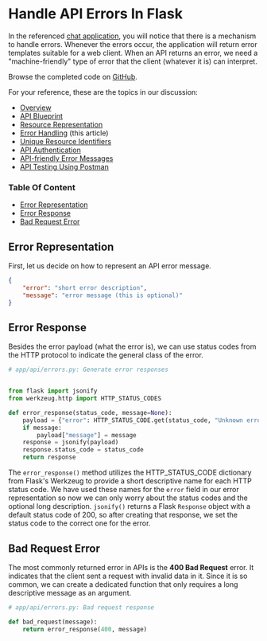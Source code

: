 # Handle API Errors In Flask

In the referenced [chat application](https://github.com/GitauHarrison/api_in_flask/blob/v2.0.0-blueprint/app/errors/handlers.py), you will notice that there is a mechanism to handle errors. Whenever the errors occur, the application will return error templates suitable for a web client. When an API returns an error, we need a "machine-friendly" type of error that the client (whatever it is) can interpret. 

Browse the completed code on [GitHub](https://github.com/GitauHarrison/api_in_flask/tree/v5.0.0.0-handle-api-errors).

For your reference, these are the topics in our discussion:

- [Overview](00_overview.md)
- [API Blueprint](01_api_blueprint.md)
- [Resource Representation](02_resource_representation.md)
- [Error Handling](03_error_handling.md) (this article)
- [Unique Resource Identifiers](04_unique_resource_identifiers.md)
- [API Authentication](05_api_authentication.md)
- [API-friendly Error Messages](06_api_friendly_error_messages.md)
- [API Testing Using Postman](07_api_testing_postman.md)


### Table Of Content

- [Error Representation](#error-representation)
- [Error Response](#error-response)
- [Bad Request Error](#bad-request-error)


## Error Representation

First, let us decide on how to represent an API error message.

```json
{
    "error": "short error description",
    "message": "error message (this is optional)"
}
```


## Error Response

Besides the error payload (what the error is), we can use status codes from the HTTP protocol to indicate the general class of the error.

```python
# app/api/errors.py: Generate error responses


from flask import jsonify
from werkzeug.http import HTTP_STATUS_CODES

def error_response(status_code, message=None):
    payload = {"error": HTTP_STATUS_CODE.get(status_code, "Unknown error")}
    if message:
        payload["message"] = message
    response = jsonify(payload)
    response.status_code = status_code
    return response

```

The `error_response()` method utilizes the HTTP_STATUS_CODE dictionary from Flask's Werkzeug to provide a short descriptive name for each HTTP status code. We have used these names for the `error` field in our error representation so now we can only worry about the status codes and the optional long description. `jsonify()` returns a Flask `Response` object with a default status code of 200, so after creating that response, we set the status code to the correct one for the error.


## Bad Request Error

The most commonly returned error in APIs is the **400 Bad Request** error. It indicates that the client sent a request with invalid data in it. Since it is so common, we can create a dedicated function that only requires a long descriptive message as an argument.

```python
# app/api/errors.py: Bad request response

def bad_request(message):
    return error_response(400, message)

```